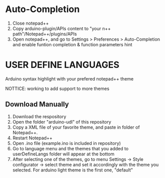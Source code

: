 # Auto-Completion

1. Close notepad++
1. Copy arduino-plugin/APIs content to "your n++ path"/Notepad++/plugins/APIs 
1. Open notepad++, and go to Settings > Preferences > Auto-Completion and enable funtion completion & function parameters hint



# USER DEFINE LANGUAGES

Arduino syntax highlight with your prefered notepad++ theme 

NOTTICE: working to add support to more themes


## Download Manually

1. Download the respository
1. Open the folder "arduino-udl" of this repository
1. Copy a XML file of your favorite theme, and paste in <userDefineLangs/> folder of Notepad++.
1. Restart Notepad++
1. Open .ino file (example.ino is included in repository)
1. Go to language menu and the themes that you added to userDefineLangs folder will appear at the bottom
1. After selecting one of the themes, go to menu Settings -> Style configurator -> select theme and set it accordingly with the theme you selected. For arduino light theme is the first one, "default"
